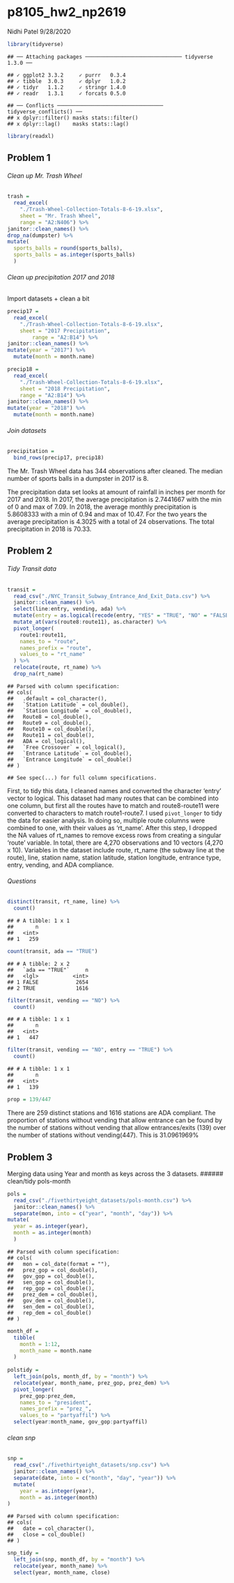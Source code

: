 p8105\_hw2\_np2619
================
Nidhi Patel
9/28/2020

``` r
library(tidyverse)
```

    ## ── Attaching packages ─────────────────────────────── tidyverse 1.3.0 ──

    ## ✓ ggplot2 3.3.2     ✓ purrr   0.3.4
    ## ✓ tibble  3.0.3     ✓ dplyr   1.0.2
    ## ✓ tidyr   1.1.2     ✓ stringr 1.4.0
    ## ✓ readr   1.3.1     ✓ forcats 0.5.0

    ## ── Conflicts ────────────────────────────────── tidyverse_conflicts() ──
    ## x dplyr::filter() masks stats::filter()
    ## x dplyr::lag()    masks stats::lag()

``` r
library(readxl)
```

## Problem 1

###### Clean up Mr. Trash Wheel

``` r
trash = 
  read_excel(
    "./Trash-Wheel-Collection-Totals-8-6-19.xlsx", 
    sheet = "Mr. Trash Wheel",
    range = "A2:N406") %>%
janitor::clean_names() %>%
drop_na(dumpster) %>%
mutate(
  sports_balls = round(sports_balls),
  sports_balls = as.integer(sports_balls)
  )
```

###### Clean up precipitation 2017 and 2018

Import datasets + clean a bit

``` r
precip17 = 
  read_excel(
    "./Trash-Wheel-Collection-Totals-8-6-19.xlsx", 
    sheet = "2017 Precipitation",
        range = "A2:B14") %>%
janitor::clean_names() %>% 
mutate(year = "2017") %>% 
  mutate(month = month.name)

precip18 = 
  read_excel(
    "./Trash-Wheel-Collection-Totals-8-6-19.xlsx", 
    sheet = "2018 Precipitation",
    range = "A2:B14") %>%
janitor::clean_names() %>% 
mutate(year = "2018") %>% 
  mutate(month = month.name)
```

###### Join datasets

``` r
precipitation = 
  bind_rows(precip17, precip18)
```

The Mr. Trash Wheel data has 344 observations after cleaned. The median
number of sports balls in a dumpster in 2017 is 8.

The precipitation data set looks at amount of rainfall in inches per
month for 2017 and 2018. In 2017, the average precipitation is 2.7441667
with the min of 0 and max of 7.09. In 2018, the average monthly
precipitation is 5.8608333 with a min of 0.94 and max of 10.47. For the
two years the average precipitation is 4.3025 with a total of 24
observations. The total precipitation in 2018 is 70.33.

## Problem 2

###### Tidy Transit data

``` r
transit = 
  read_csv("./NYC_Transit_Subway_Entrance_And_Exit_Data.csv") %>% 
  janitor::clean_names() %>% 
  select(line:entry, vending, ada) %>% 
  mutate(entry = as.logical(recode(entry, "YES" = "TRUE", "NO" = "FALSE"))) %>% 
  mutate_at(vars(route8:route11), as.character) %>% 
  pivot_longer(
    route1:route11,
    names_to = "route",
    names_prefix = "route",
    values_to = "rt_name"
  ) %>% 
  relocate(route, rt_name) %>% 
  drop_na(rt_name)
```

    ## Parsed with column specification:
    ## cols(
    ##   .default = col_character(),
    ##   `Station Latitude` = col_double(),
    ##   `Station Longitude` = col_double(),
    ##   Route8 = col_double(),
    ##   Route9 = col_double(),
    ##   Route10 = col_double(),
    ##   Route11 = col_double(),
    ##   ADA = col_logical(),
    ##   `Free Crossover` = col_logical(),
    ##   `Entrance Latitude` = col_double(),
    ##   `Entrance Longitude` = col_double()
    ## )

    ## See spec(...) for full column specifications.

First, to tidy this data, I cleaned names and converted the character
‘entry’ vector to logical. This dataset had many routes that can be
combined into one column, but first all the routes have to match and
route8-route11 were converted to characters to match route1-route7. I
used `pivot_longer` to tidy the data for easier analysis. In doing so,
multiple route columns were combined to one, with their values as
‘rt\_name’. After this step, I dropped the NA values of rt\_names to
remove excess rows from creating a singular ‘route’ variable. In total,
there are 4,270 observations and 10 vectors (4,270 x 10). Variables in
the dataset include route, rt\_name (the subway line at the route),
line, station name, station latitude, station longitude, entrance type,
entry, vending, and ADA compliance.

###### Questions

``` r
distinct(transit, rt_name, line) %>% 
  count()
```

    ## # A tibble: 1 x 1
    ##       n
    ##   <int>
    ## 1   259

``` r
count(transit, ada == "TRUE")
```

    ## # A tibble: 2 x 2
    ##   `ada == "TRUE"`     n
    ##   <lgl>           <int>
    ## 1 FALSE            2654
    ## 2 TRUE             1616

``` r
filter(transit, vending == "NO") %>% 
  count()
```

    ## # A tibble: 1 x 1
    ##       n
    ##   <int>
    ## 1   447

``` r
filter(transit, vending == "NO", entry == "TRUE") %>% 
  count()
```

    ## # A tibble: 1 x 1
    ##       n
    ##   <int>
    ## 1   139

``` r
prop = 139/447
```

There are 259 distinct stations and 1616 stations are ADA compliant. The
proportion of stations without vending that allow entrance can be found
by the number of stations without vending that allow entrances/exits
(139) over the number of stations without vending(447). This is
31.0961969%

## Problem 3

Merging data using Year and month as keys across the 3 datasets.
\#\#\#\#\#\# clean/tidy pols-month

``` r
pols = 
  read_csv("./fivethirtyeight_datasets/pols-month.csv") %>% 
  janitor::clean_names() %>% 
  separate(mon, into = c("year", "month", "day")) %>% 
mutate(
  year = as.integer(year),
  month = as.integer(month)
  )
```

    ## Parsed with column specification:
    ## cols(
    ##   mon = col_date(format = ""),
    ##   prez_gop = col_double(),
    ##   gov_gop = col_double(),
    ##   sen_gop = col_double(),
    ##   rep_gop = col_double(),
    ##   prez_dem = col_double(),
    ##   gov_dem = col_double(),
    ##   sen_dem = col_double(),
    ##   rep_dem = col_double()
    ## )

``` r
month_df =
  tibble(
    month = 1:12,
    month_name = month.name
  )
 
polstidy = 
  left_join(pols, month_df, by = "month") %>% 
  relocate(year, month_name, prez_gop, prez_dem) %>% 
  pivot_longer(
    prez_gop:prez_dem, 
    names_to = "president",
    names_prefix = "prez_",
    values_to = "partyaffil") %>% 
  select(year:month_name, gov_gop:partyaffil)
```

###### clean snp

``` r
snp = 
  read_csv("./fivethirtyeight_datasets/snp.csv") %>% 
  janitor::clean_names() %>% 
  separate(date, into = c("month", "day", "year")) %>% 
  mutate(
    year = as.integer(year),
    month = as.integer(month) 
)
```

    ## Parsed with column specification:
    ## cols(
    ##   date = col_character(),
    ##   close = col_double()
    ## )

``` r
snp_tidy = 
  left_join(snp, month_df, by = "month") %>%
  relocate(year, month_name) %>% 
  select(year, month_name, close)
```

